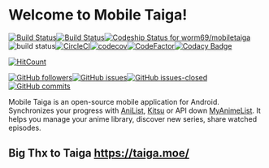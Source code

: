 # Welcome to Mobile Taiga!
[![Build Status](https://travis-ci.org/worm69/mobiletaiga.svg?branch=dev)](https://travis-ci.org/worm69/mobiletaiga)[![Build Status](https://app.bitrise.io/app/12ad3da7ea5d0726/status.svg?token=fiB7cLHNX91cw4DAd8dcNg&branch=dev)](https://app.bitrise.io/app/12ad3da7ea5d0726)[![Codeship Status for worm69/mobiletaiga](https://app.codeship.com/projects/ff636010-05f1-0137-c6b1-26c1dc1e6e4a/status?branch=dev)](/projects/325550)![build status](https://gitlab.com/worm69/mobiletaiga/badges/master/build.svg)[![CircleCI](https://circleci.com/gh/worm69/mobiletaiga/tree/dev.svg?style=svg)](https://circleci.com/gh/worm69/mobiletaiga/tree/dev)[![codecov](https://codecov.io/gh/worm69/mobiletaiga/branch/master/graph/badge.svg)](https://codecov.io/gh/worm69/mobiletaiga)[![CodeFactor](https://www.codefactor.io/repository/github/worm69/mobiletaiga/badge)](https://www.codefactor.io/repository/github/worm69/mobiletaiga)[![Codacy Badge](https://api.codacy.com/project/badge/Grade/f8cbbb09dbb6497785bf4d852334b7eb)](https://www.codacy.com/app/worm69/mobiletaiga?utm_source=github.com&amp;utm_medium=referral&amp;utm_content=worm69/mobiletaiga&amp;utm_campaign=Badge_Grade)

[![HitCount](http://hits.dwyl.io/worm69/mobiletaiga.svg)](http://hits.dwyl.io/worm69/mobiletaiga)



[![GitHub followers](https://img.shields.io/github/followers/worm69.svg?style=social&label=Follow&maxAge=2592000)](https://github.com/worm69?tab=followers)[![GitHub issues](https://img.shields.io/github/issues/Naereen/StrapDown.js.svg)](https://GitHub.com/worm69/mobiletaiga/issues/)[![GitHub issues-closed](https://img.shields.io/github/issues-closed/Naereen/StrapDown.js.svg)](https://GitHub.com/worm69/mobiletaiga/issues?q=is%3Aissue+is%3Aclosed)[![GitHub commits](https://img.shields.io/github/commits-since/Naereen/StrapDown.js/v1.0.0.svg)](https://GitHub.com/worm69/mobiletaiga/commit/)

Mobile Taiga is an open-source mobile application for Android.  Synchronizes your progress with [AniList](https://anilist.co/), [Kitsu](https://kitsu.io/) or API down [MyAnimeList](https://myanimelist.net/). It helps you manage your anime library, discover new series, share watched episodes.

## Big Thx to Taiga https://taiga.moe/
